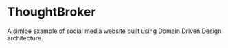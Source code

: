 # ThoughtBroker

A simlpe example of social media website built using Domain Driven Design architecture.
